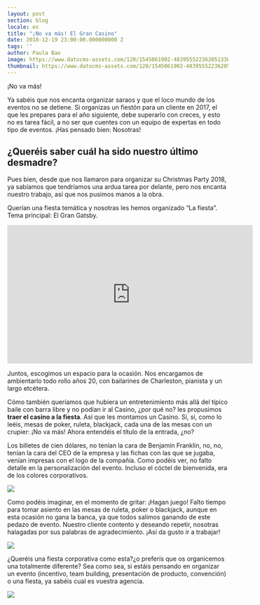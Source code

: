 ```yaml
---
layout: post
section: blog
locale: es
title: "¡No va más! El Gran Casino"
date: 2018-12-19 23:00:00.000000000 Z
tags: ''
author: Paula Bao
image: https://www.datocms-assets.com/120/1545061902-4839555223620513307061716265600859518795776o.jpg?w=1024&fm=jpg
thumbnail: https://www.datocms-assets.com/120/1545061902-4839555223620513307061716265600859518795776o.jpg?w=105&fm=jpg
---
```


¡No va más!

Ya sabéis que nos encanta organizar saraos y que el loco mundo de los eventos no se detiene. Si organizas un fiestón para un cliente en 2017, el que les prepares para el año siguiente, debe superarlo con creces, y esto no es tarea fácil, a no ser que cuentes con un equipo de expertas en todo tipo de eventos. ¡Has pensado bien: Nosotras!


<h2>¿Queréis saber cuál ha sido nuestro último desmadre?</h2>

<!--more-->

Pues bien, desde que nos llamaron para organizar su Christmas Party 2018, ya sabíamos que tendríamos una ardua tarea por delante, pero nos encanta nuestro trabajo, así que nos pusimos manos a la obra.

Querían una fiesta temática y nosotras les hemos organizado “La fiesta”. Tema principal: El Gran Gatsby. 

<iframe width="560" height="315" src="https://www.youtube.com/embed/TtFAnBAQSZI" frameborder="0" allow="accelerometer; autoplay; encrypted-media; gyroscope; picture-in-picture" allowfullscreen></iframe>



Juntos, escogimos un espacio para la ocasión. Nos encargamos de ambientarlo todo rollo años 20, con bailarines de Charleston, pianista y un largo etcétera.

Cómo también queríamos que hubiera un entretenimiento más allá del típico baile con barra libre y no podían ir al Casino, ¿por qué no? les propusimos **traer el casino a la fiesta**. Así que les montamos un Casino. Sí, sí, como lo leéis, mesas de poker, ruleta, blackjack, cada una de las mesas con un crupier: ¡No va más! Ahora entendéis el título de la entrada, ¿no?

Los billetes de cien dólares, no tenían la cara de Benjamin Franklin, no, no, tenían la cara del CEO de la empresa y las fichas con las que se jugaba, venían impresas con el logo de la compañía. Como podéis ver, no falto detalle en la personalización del evento. Incluso el cóctel de bienvenida, era de los colores corporativos.

![](https://www.datocms-assets.com/120/1545229051-whatsapp-image-2018-12-15-at-12-01-51-1.jpeg)

Como podéis imaginar, en el momento de gritar: ¡Hagan juego! Falto tiempo para tomar asiento en las mesas de ruleta, poker o blackjack, aunque en esta ocasión no gana la banca, ya que todos salimos ganando de este pedazo de evento. Nuestro cliente contento y deseando repetir, nosotras halagadas por sus palabras de agradecimiento. ¡Así da gusto ir a trabajar!

![](https://www.datocms-assets.com/120/1545229053-whatsapp-image-2018-12-15-at-12-01-52.jpeg)

¿Queréis una fiesta corporativa como esta?¿o preferís que os organicemos una totalmente diferente? Sea como sea, si estáis pensando en organizar un evento (incentivo, team building, presentación de producto, convención) o una fiesta, ya sabéis cual es vuestra agencia.

![](https://www.datocms-assets.com/120/1545229048-whatsapp-image-2018-12-15-at-12-01-34.jpeg)


